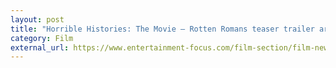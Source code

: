 ```yaml
---
layout: post
title: "Horrible Histories: The Movie – Rotten Romans teaser trailer arrives"
category: Film
external_url: https://www.entertainment-focus.com/film-section/film-news/horrible-histories-the-movie-rotten-romans-teaser-trailer-arrives/
---
```

